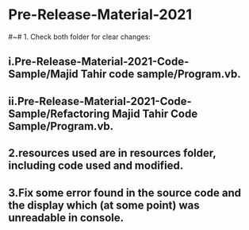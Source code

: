 # Pre-Release-Material-2021
#~# 1. Check both folder for clear changes:
## i.Pre-Release-Material-2021-Code-Sample/Majid Tahir code sample/Program.vb.
## ii.Pre-Release-Material-2021-Code-Sample/Refactoring Majid Tahir Code Sample/Program.vb.
## 2.resources used are in resources folder, including code used and modified.
## 3.Fix some error found in the source code and the display which (at some point) was unreadable in console.
